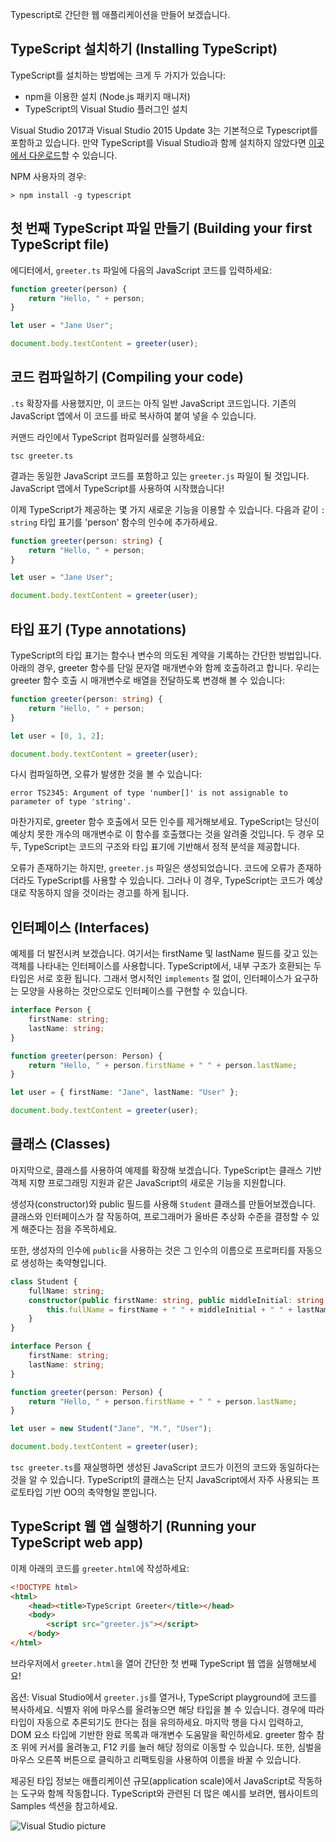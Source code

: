 Typescript로 간단한 웹 애플리케이션을 만들어 보겠습니다.

## TypeScript 설치하기 (Installing TypeScript)

TypeScript를 설치하는 방법에는 크게 두 가지가 있습니다:

* npm을 이용한 설치 (Node.js 패키지 매니저)
* TypeScript의 Visual Studio 플러그인 설치

Visual Studio 2017과 Visual Studio 2015 Update 3는 기본적으로 Typescript를 포함하고 있습니다.
만약 TypeScript를 Visual Studio과 함께 설치하지 않았다면 [이곳에서 다운로드](/#download-links)할 수 있습니다.

NPM 사용자의 경우:

```shell
> npm install -g typescript
```

## 첫 번째 TypeScript 파일 만들기 (Building your first TypeScript file)

에디터에서, `greeter.ts` 파일에 다음의 JavaScript 코드를 입력하세요:

```ts
function greeter(person) {
    return "Hello, " + person;
}

let user = "Jane User";

document.body.textContent = greeter(user);
```

## 코드 컴파일하기 (Compiling your code)

`.ts` 확장자를 사용했지만, 이 코드는 아직 일반 JavaScript 코드입니다.
기존의 JavaScript 앱에서 이 코드를 바로 복사하여 붙여 넣을 수 있습니다.

커맨드 라인에서 TypeScript 컴파일러를 실행하세요:

```shell
tsc greeter.ts
```

결과는 동일한 JavaScript 코드를 포함하고 있는 `greeter.js` 파일이 될 것입니다.
JavaScript 앱에서 TypeScript를 사용하여 시작했습니다!

이제 TypeScript가 제공하는 몇 가지 새로운 기능을 이용할 수 있습니다.
다음과 같이 `: string` 타입 표기를 'person' 함수의 인수에 추가하세요.

```ts
function greeter(person: string) {
    return "Hello, " + person;
}

let user = "Jane User";

document.body.textContent = greeter(user);
```

## 타입 표기 (Type annotations)

TypeScript의 타입 표기는 함수나 변수의 의도된 계약을 기록하는 간단한 방법입니다.
아래의 경우, greeter 함수를 단일 문자열 매개변수와 함께 호출하려고 합니다.
우리는 greeter 함수 호출 시 매개변수로 배열을 전달하도록 변경해 볼 수 있습니다:

```ts
function greeter(person: string) {
    return "Hello, " + person;
}

let user = [0, 1, 2];

document.body.textContent = greeter(user);
```

다시 컴파일하면, 오류가 발생한 것을 볼 수 있습니다:

```shell
error TS2345: Argument of type 'number[]' is not assignable to parameter of type 'string'.
```

마찬가지로, greeter 함수 호출에서 모든 인수를 제거해보세요.
TypeScript는 당신이 예상치 못한 개수의 매개변수로 이 함수를 호출했다는 것을 알려줄 것입니다.
두 경우 모두, TypeScript는 코드의 구조와 타입 표기에 기반해서 정적 분석을 제공합니다.

오류가 존재하기는 하지만, `greeter.js` 파일은 생성되었습니다.
코드에 오류가 존재하더라도 TypeScript를 사용할 수 있습니다. 그러나 이 경우, TypeScript는 코드가 예상대로 작동하지 않을 것이라는 경고를 하게 됩니다.

## 인터페이스 (Interfaces)

예제를 더 발전시켜 보겠습니다. 여기서는 firstName 및 lastName 필드를 갖고 있는 객체를 나타내는 인터페이스를 사용합니다.
TypeScript에서, 내부 구조가 호환되는 두 타입은 서로 호환 됩니다.
그래서 명시적인 `implements` 절 없이, 인터페이스가 요구하는 모양을 사용하는 것만으로도 인터페이스를 구현할 수 있습니다.

```ts
interface Person {
    firstName: string;
    lastName: string;
}

function greeter(person: Person) {
    return "Hello, " + person.firstName + " " + person.lastName;
}

let user = { firstName: "Jane", lastName: "User" };

document.body.textContent = greeter(user);
```

## 클래스 (Classes)

마지막으로, 클래스를 사용하여 예제를 확장해 보겠습니다.
TypeScript는 클래스 기반 객체 지향 프로그래밍 지원과 같은 JavaScript의 새로운 기능을 지원합니다.

생성자(constructor)와 public 필드를 사용해 `Student` 클래스를 만들어보겠습니다.
클래스와 인터페이스가 잘 작동하여, 프로그래머가 올바른 추상화 수준을 결정할 수 있게 해준다는 점을 주목하세요.

또한, 생성자의 인수에 `public`을 사용하는 것은 그 인수의 이름으로 프로퍼티를 자동으로 생성하는 축약형입니다.

```ts
class Student {
    fullName: string;
    constructor(public firstName: string, public middleInitial: string, public lastName: string) {
        this.fullName = firstName + " " + middleInitial + " " + lastName;
    }
}

interface Person {
    firstName: string;
    lastName: string;
}

function greeter(person: Person) {
    return "Hello, " + person.firstName + " " + person.lastName;
}

let user = new Student("Jane", "M.", "User");

document.body.textContent = greeter(user);
```

`tsc greeter.ts`를 재실행하면 생성된 JavaScript 코드가 이전의 코드와 동일하다는 것을 알 수 있습니다.
TypeScript의 클래스는 단지 JavaScript에서 자주 사용되는 프로토타입 기반 OO의 축약형일 뿐입니다.

## TypeScript 웹 앱 실행하기 (Running your TypeScript web app)

이제 아래의 코드를 `greeter.html`에 작성하세요:

```html
<!DOCTYPE html>
<html>
    <head><title>TypeScript Greeter</title></head>
    <body>
        <script src="greeter.js"></script>
    </body>
</html>
```

브라우저에서 `greeter.html`을 열어 간단한 첫 번째 TypeScript 웹 앱을 실행해보세요!

옵션: Visual Studio에서 `greeter.js`를 열거나, TypeScript playground에 코드를 복사하세요.
식별자 위에 마우스를 올려놓으면 해당 타입을 볼 수 있습니다.
경우에 따라 타입이 자동으로 추론되기도 한다는 점을 유의하세요.
마지막 행을 다시 입력하고, DOM 요소 타입에 기반한 완료 목록과 매개변수 도움말을 확인하세요.
greeter 함수 참조 위에 커서를 올려놓고, F12 키를 눌러 해당 정의로 이동할 수 있습니다.
또한, 심벌을 마우스 오른쪽 버튼으로 클릭하고 리팩토링을 사용하여 이름을 바꿀 수 있습니다.

제공된 타입 정보는 애플리케이션 규모(application scale)에서 JavaScript로 작동하는 도구와 함께 작동합니다.
TypeScript와 관련된 더 많은 예시를 보려면, 웹사이트의 Samples 섹션을 참고하세요.

![Visual Studio picture](/assets/images/docs/greet_person.png)
